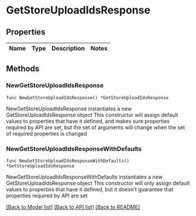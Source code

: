 # GetStoreUploadIdsResponse

## Properties

Name | Type | Description | Notes
------------ | ------------- | ------------- | -------------

## Methods

### NewGetStoreUploadIdsResponse

`func NewGetStoreUploadIdsResponse() *GetStoreUploadIdsResponse`

NewGetStoreUploadIdsResponse instantiates a new GetStoreUploadIdsResponse object
This constructor will assign default values to properties that have it defined,
and makes sure properties required by API are set, but the set of arguments
will change when the set of required properties is changed

### NewGetStoreUploadIdsResponseWithDefaults

`func NewGetStoreUploadIdsResponseWithDefaults() *GetStoreUploadIdsResponse`

NewGetStoreUploadIdsResponseWithDefaults instantiates a new GetStoreUploadIdsResponse object
This constructor will only assign default values to properties that have it defined,
but it doesn't guarantee that properties required by API are set


[[Back to Model list]](../README.md#documentation-for-models) [[Back to API list]](../README.md#documentation-for-api-endpoints) [[Back to README]](../README.md)


